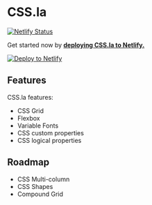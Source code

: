 # CSS.la
[![Netlify Status](https://api.netlify.com/api/v1/badges/deb734ba-aa1d-4e75-a6f0-2c2a379964a9/deploy-status)](https://app.netlify.com/sites/cssla/deploys)


Get started now by **[deploying CSS.la to Netlify.](https://app.netlify.com/start/deploy?repository=https://github.com/css-la/css.la)**

[![Deploy to Netlify](https://www.netlify.com/img/deploy/button.svg)](https://app.netlify.com/start/deploy?repository=https://github.com/css-la/css.la)

## Features

CSS.la features:

- CSS Grid
- Flexbox
- Variable Fonts
- CSS custom properties
- CSS logical properties

## Roadmap 

- CSS Multi-column
- CSS Shapes
- Compound Grid
